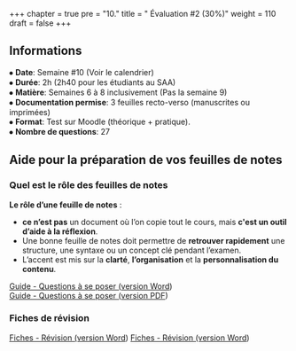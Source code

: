 +++
chapter = true
pre = "10."
title = " Évaluation #2 (30%)"
weight = 110
draft = false
+++



## Informations

⦁ **Date**:			Semaine #10 (Voir le calendrier)  
⦁ **Durée**:			2h (2h40 pour les étudiants au SAA)  
⦁ **Matière**: 		        Semaines 6 à 8 inclusivement (Pas la semaine 9)  
⦁ **Documentation permise**: 	3 feuilles recto-verso (manuscrites ou imprimées)  
⦁ **Format**:			Test sur Moodle (théorique + pratique).  
⦁ **Nombre de questions**:	27



## Aide pour la préparation de vos feuilles de notes

### Quel est le rôle des feuilles de notes

**Le rôle d’une feuille de notes** :

* **ce n’est pas** un document où l’on copie tout le cours, mais **c'est un outil d’aide à la réflexion**.
* Une bonne feuille de notes doit permettre de **retrouver rapidement** une structure, une syntaxe ou un concept clé pendant l’examen.
* L’accent est mis sur la **clarté**, **l’organisation** et la **personnalisation du contenu**.

[Guide - Questions à se poser (version Word](./Questions_Feuille_de_notes_Examen2.docx))  
[Guide - Questions à se poser (version PDF](./Questions_Feuille_de_notes_Examen2.pdf))



### Fiches de révision

[Fiches - Révision (version Word](./Fiches_Revision_Examen2.docx))
[Fiches - Révision (version Word](./Fiches_Revisions_Examen2.pdf))

